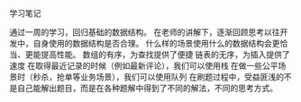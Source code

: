 学习笔记

通过一周的学习，回归基础的数据结构。
在老师的讲解下，逐渐回顾思考以往开发中，自身使用的数据结构是否合理。
什么样的场景使用什么的数据结构会更恰当、更能提高性能。
数组的有序，为查找提供了便捷
链表的无序，为插入提供了速度
在取得最近记录的时候（例如最新评论），我们可以使用栈
在做一些公平场景时（秒杀，抢单等业务场景），我们可以使用队列
在刷题过程中，受益匪浅的不是自己能解出题目，而是在各种题解中得到了不同的解法，不同的思考方式。